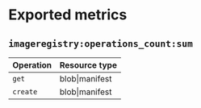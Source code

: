 # Exported metrics

## `imageregistry:operations_count:sum`

| Operation | Resource type  |
| --------- | -------------- |
| `get`     | blob\|manifest |
| `create`  | blob\|manifest |
